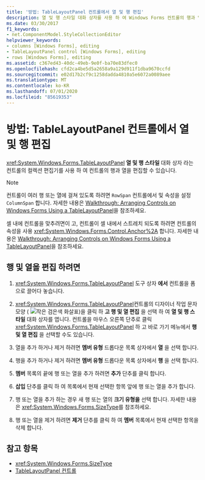 ```yaml
---
title: '방법: TableLayoutPanel 컨트롤에서 열 및 행 편집'
description: 열 및 행 스타일 대화 상자를 사용 하 여 Windows Forms 컨트롤의 행과 열을 편집 하는 방법에 대해 알아봅니다.
ms.date: 03/30/2017
f1_keywords:
- net.ComponentModel.StyleCollectionEditor
helpviewer_keywords:
- columns [Windows Forms], editing
- TableLayoutPanel control [Windows Forms], editing
- rows [Windows Forms], editing
ms.assetid: c367ed43-40dc-49eb-9e0f-ba70e83dfec0
ms.openlocfilehash: cfd2ca4be5d5a2658a9a129d911f1dba9670ccfd
ms.sourcegitcommit: e02d17b2cf9c1258dadda4810a5e6072a0089aee
ms.translationtype: MT
ms.contentlocale: ko-KR
ms.lasthandoff: 07/01/2020
ms.locfileid: "85619353"
---
```

# <a name="how-to-edit-columns-and-rows-in-a-tablelayoutpanel-control"></a>방법: TableLayoutPanel 컨트롤에서 열 및 행 편집

<xref:System.Windows.Forms.TableLayoutPanel> **열 및 행 스타일** 대화 상자 라는 컨트롤의 컬렉션 편집기를 사용 하 여 컨트롤의 행과 열을 편집할 수 있습니다.

> [!NOTE]
> 컨트롤이 여러 행 또는 열에 걸쳐 있도록 하려면 `RowSpan` 컨트롤에서 및 속성을 설정 `ColumnSpan` 합니다. 자세한 내용은 [Walkthrough: Arranging Controls on Windows Forms Using a TableLayoutPanel](walkthrough-arranging-controls-on-windows-forms-using-a-tablelayoutpanel.md)을 참조하세요.
>
> 셀 내에 컨트롤을 맞추려면이 고, 컨트롤이 셀 내에서 스트레치 되도록 하려면 컨트롤의 속성을 사용 <xref:System.Windows.Forms.Control.Anchor%2A> 합니다. 자세한 내용은 [Walkthrough: Arranging Controls on Windows Forms Using a TableLayoutPanel](walkthrough-arranging-controls-on-windows-forms-using-a-tablelayoutpanel.md)을 참조하세요.

## <a name="to-edit-rows-and-columns"></a>행 및 열을 편집 하려면

1. <xref:System.Windows.Forms.TableLayoutPanel> 도구 상자 **에서** 컨트롤을 폼으로 끌어다 놓습니다.

2. <xref:System.Windows.Forms.TableLayoutPanel>컨트롤의 디자이너 작업 문자 모양 ( ![ 작은 검은색 화살표)을 클릭 ](./media/designer-actions-glyph.gif) 하 **고 행 및 열 편집** 을 선택 하 여 **열 및 행 스타일** 대화 상자를 엽니다. 컨트롤을 마우스 오른쪽 단추로 클릭 <xref:System.Windows.Forms.TableLayoutPanel> 하 고 바로 가기 메뉴에서 **행 및 열 편집** 을 선택할 수도 있습니다.

3. 열을 추가 하거나 제거 하려면 **멤버 유형** 드롭다운 목록 상자에서 **열** 을 선택 합니다.

4. 행을 추가 하거나 제거 하려면 **멤버 유형** 드롭다운 목록 상자에서 **행** 을 선택 합니다.

5. **멤버** 목록의 끝에 행 또는 열을 추가 하려면 **추가** 단추를 클릭 합니다.

6. **삽입** 단추를 클릭 하 여 목록에서 현재 선택한 항목 앞에 행 또는 열을 추가 합니다.

7. 행 또는 열을 추가 하는 경우 새 행 또는 열의 **크기 유형을** 선택 합니다. 자세한 내용은 <xref:System.Windows.Forms.SizeType>를 참조하세요.

8. 행 또는 열을 제거 하려면 **제거** 단추를 클릭 하 여 **멤버** 목록에서 현재 선택한 항목을 삭제 합니다.

## <a name="see-also"></a>참고 항목

- <xref:System.Windows.Forms.SizeType>
- [TableLayoutPanel 컨트롤](tablelayoutpanel-control-windows-forms.md)
